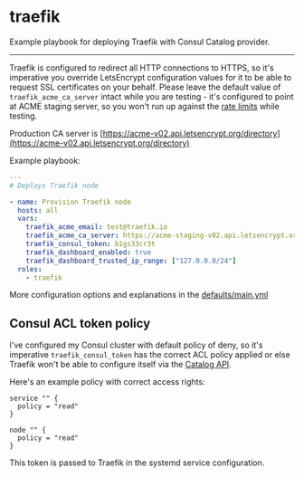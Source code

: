 # traefik

Example playbook for deploying Traefik with Consul Catalog provider.

---

Traefik is configured to redirect all HTTP connections to HTTPS, so it's imperative you override LetsEncrypt configuration values for it to be able to request SSL certificates on your behalf. Please leave the default value of `traefik_acme_ca_server` intact while you are testing - it's configured to point at ACME staging server, so you won't run up against the [rate limits](https://letsencrypt.org/docs/rate-limits/) while testing.

Production CA server is [https://acme-v02.api.letsencrypt.org/directory](https://acme-v02.api.letsencrypt.org/directory)

Example playbook:

```yml
---
# Deploys Traefik node

- name: Provision Traefik node
  hosts: all
  vars:
    traefik_acme_email: test@traefik.io
    traefik_acme_ca_server: https://acme-staging-v02.api.letsencrypt.org/directory
    traefik_consul_token: b1gs33cr3t
    traefik_dashboard_enabled: true
    traefik_dashboard_trusted_ip_range: ["127.0.0.0/24"]
  roles:
    - traefik
```

More configuration options and explanations in the [defaults/main.yml](/traefik/defaults/main.yml)

## Consul ACL token policy

I've configured my Consul cluster with default policy of deny, so it's imperative `traefik_consul_token` has the correct ACL policy applied or else Traefik won't be able to configure itself via the [Catalog API](https://www.consul.io/api/catalog.html).

Here's an example policy with correct access rights:

```hcl
service "" {
  policy = "read"
}

node "" {
  policy = "read" 
}
```

This token is passed to Traefik in the systemd service configuration.
